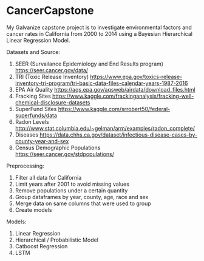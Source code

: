 # CancerCapstone

My Galvanize capstone project is to investigate environmental factors and cancer rates in California from 2000 to 2014 using a Bayesian Hierarchical Linear Regression Model.

Datasets and Source:
1) SEER (Survailance Epidemiology and End Results program)
    https://seer.cancer.gov/data/
2) TRI (Toxic Release Inventory)
    https://www.epa.gov/toxics-release-inventory-tri-program/tri-basic-data-files-calendar-years-1987-2016
3) EPA Air Quality
    https://aqs.epa.gov/aqsweb/airdata/download_files.html
4) Fracking Sites
    https://www.kaggle.com/frackinganalysis/fracking-well-chemical-disclosure-datasets
5) SuperFund Sites
    https://www.kaggle.com/srrobert50/federal-superfunds/data
6) Radon Levels
    http://www.stat.columbia.edu/~gelman/arm/examples/radon_complete/
7) Diseases
    https://data.chhs.ca.gov/dataset/infectious-disease-cases-by-county-year-and-sex
8) Census Demographic Populations
    https://seer.cancer.gov/stdpopulations/

Preprocessing:
1) Filter all data for California
2) Limit years after 2001 to avoid missing values
3) Remove populations under a certain quantity
4) Group dataframes by year, county, age, race and sex
5) Merge data on same columns that were used to group
6) Create models

Models:
1) Linear Regression
2) Hierarchical / Probabilistic Model
3) Catboost Regression
3) LSTM

